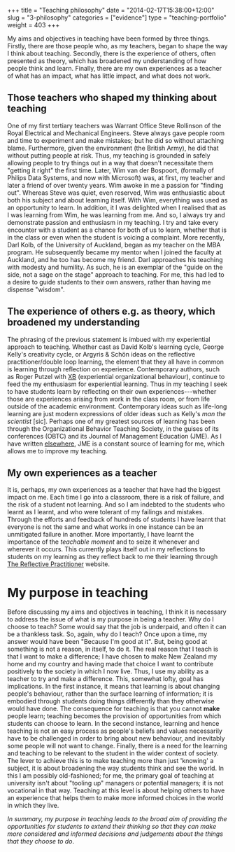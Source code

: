 +++
title = "Teaching philosophy"
date = "2014-02-17T15:38:00+12:00"
slug = "3-philosophy"
categories = ["evidence"]
type = "teaching-portfolio"
weight = 403
+++

My aims and objectives in teaching have been formed by three things.
Firstly, there are those people who, as my teachers, began to shape the
way I think about teaching. Secondly, there is the experience of others,
often presented as theory, which has broadened my understanding of how
people think and learn. Finally, there are my own experiences as a
teacher of what has an impact, what has little impact, and what does not
work.

## Those teachers who shaped my thinking about teaching

One of my first tertiary teachers was Warrant Office Steve Rollinson of the Royal
Electrical and Mechanical Engineers. Steve always gave people room and
time to experiment and make mistakes; but he did so without attaching
blame. Furthermore, given the environment (the British Army), he did
that without putting people at risk. Thus, my teaching is grounded in
safely allowing people to try things out in a way that doesn't
necessitate them "getting it right" the first time. Later, Wim van der
Bospoort, (formally of Philips Data Systems, and now with Microsoft)
was, at first, my teacher and later a friend of over twenty years. Wim
awoke in me a passion for "finding out". Whereas Steve was quiet, even
reserved, Wim was enthusiastic about both his subject and about learning
itself. With Wim, everything was used as an opportunity to learn. In
addition, it I was delighted when I realised that as I was learning from
Wim, he was learning from me. And so, I always try and demonstrate
passion and enthusiasm in my teaching. I try and take every encounter
with a student as a chance for both of us to learn, whether that is in
the class or even when the student is voicing a complaint. More
recently, Darl Kolb, of the University of Auckland, began as my teacher
on the MBA program. He subsequently became my mentor when I joined the
faculty at Auckland, and he too has become my friend. Darl approaches
his teaching with modesty and humility. As such, he is an exemplar of
the "guide on the side, not a sage on the stage" approach to teaching.
For me, this had led to a desire to guide students to their own answers,
rather than having me dispense "wisdom".

## The experience of others e.g. as theory, which broadened my understanding

The phrasing of the previous statement is imbued with my
experiential approach to teaching. Whether cast as David Kolb's learning
cycle, George Kelly's creativity cycle, or Argyris & Sch&ouml;n ideas on the
reflective practitioner/double loop learning, the element that they all
have in common is learning through reflection on experience.
Contemporary authors, such as Roger Putzel
with [XB](https://sag.sagepub.com/cgi/content/refs/34/4/512) (experiential
organizational behaviour), continue to feed the my enthusiasm for
experiential learning. Thus in my teaching I seek to have students learn
by reflecting on their own experiences---whether those are experiences
arising from work in the class room, or from life outside of the
academic environment. Contemporary ideas such as life-long learning are
just modern expressions of older ideas such as Kelly's *man the
scientist* [sic]. Perhaps one of my greatest sources of learning has
been through the Organizational Behavior Teaching Society, in the guises
of its conferences (OBTC) and its Journal of Management Education (JME).
As I have written [elsewhere](https://www.petersmith.org/journal/), JME is
a constant source of learning for me, which allows me to improve my teaching.

## My own experiences as a teacher

It is, perhaps, my own experiences as a teacher that have had the biggest impact on me. Each time I go into a
classroom, there is a risk of failure, and the risk of a student not
learning. And so I am indebted to the students who learnt as I learnt,
and who were tolerant of my failings and mistakes. Through the efforts
and feedback of hundreds of students I have learnt that everyone is not
the same and what works in one instance can be an unmitigated failure in
another. More importantly, I have learnt the importance of the *teachable moment* 
and to seize it whenever and wherever it occurs.
This currently plays itself out in my reflections to students on my
learning as they reflect back to me their learning
through [The Reflective Practitioner](https://www.thereflectivepractitioner.org/) website.

# My purpose in teaching

Before discussing my aims and objectives in teaching, I think it is
necessary to address the issue of what is my purpose in being a teacher.
Why do I choose to teach? Some would say that the job is underpaid, and
often it can be a thankless task. So, again, why do I teach? Once upon a
time, my answer would have been "Because I'm good at it". But, being
good at something is not a reason, in itself, to do it. The real reason
that I teach is that I want to make a difference; I have chosen to make
New Zealand my home and my country and having made that choice I want to
contribute positively to the society in which I now live. Thus, I use my
ability as a teacher to try and make a difference. This, somewhat lofty,
goal has implications. In the first instance, it means that learning is
about changing people's behaviour, rather than the surface learning of
information; it is embodied through students doing things differently
than they otherwise would have done. The consequence for teaching is
that you cannot **make** people learn; teaching becomes the provision of
opportunities from which students can choose to learn. In the second
instance, learning and hence teaching is not an easy process as people's
beliefs and values necessarily have to be challenged in order to bring
about new behaviour, and inevitably some people will not want to change.
Finally, there is a need for the learning and teaching to be relevant to
the student in the wider context of society. The lever to achieve this
is to make teaching more than just 'knowing' a subject, it is about
broadening the way students think and see the world. In this I am
possibly old-fashioned; for me, the primary goal of teaching at
university isn't about "tooling up" managers or potential managers; it
is not vocational in that way. Teaching at this level is about helping
others to have an experience that helps them to make more informed
choices in the world in which they live.

*In summary, my purpose in teaching leads to the broad aim of providing
the opportunities for students to extend their thinking so that they can
make more considered and informed decisions and judgements about the
things that they choose to do*.
